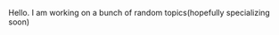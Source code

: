 Hello. I am working on a bunch of random topics(hopefully specializing soon) 

<!--
**WilsonPrime/WilsonPrime** is a ✨ _special_ ✨ repository because its `README.md` (this file) appears on your GitHub profile.




-->
